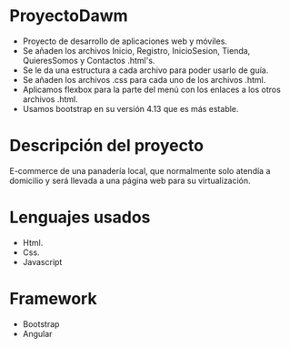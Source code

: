 # ProyectoDawm
- Proyecto de desarrollo de aplicaciones web y móviles.
- Se añaden los archivos Inicio, Registro, InicioSesion, Tienda, QuieresSomos y Contactos .html's.
- Se le da una estructura a cada archivo para poder usarlo de guía.
- Se añaden los archivos .css para cada uno de los archivos .html.
- Aplicamos flexbox para la parte del menú con los enlaces a los otros archivos .html.
- Usamos bootstrap en su versión 4.13 que es más estable.
# Descripción del proyecto
E-commerce de una panadería local, que normalmente solo atendía a domicilio y será llevada a una página web para su virtualización.
# Lenguajes usados
- Html.
- Css.
- Javascript
# Framework
- Bootstrap
- Angular
